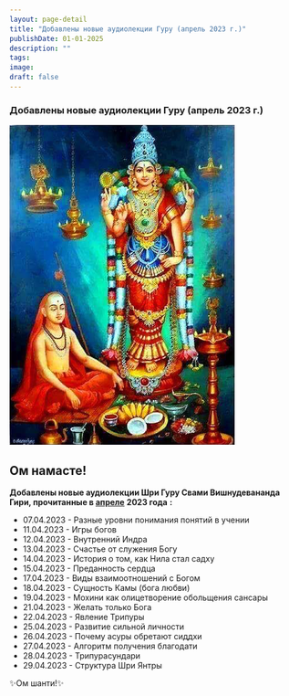 ```yaml
---
layout: page-detail
title: "Добавлены новые аудиолекции Гуру (апрель 2023 г.)"
publishDate: 01-01-2025
description: ""
tags:
image:
draft: false
---
```


### Добавлены новые аудиолекции Гуру (апрель 2023 г.)

![Шанкара и Богиня Трипурасундари](/upload/medialibrary/d7b/d7b2d88a51f1b42f60990d33de6e1b71.png "Шанкара и Богиня Трипурасундари") 

  
## **Ом намасте!** 

**Добавлены новые аудиолекции Шри Гуру Свами Вишнудевананда Гири, прочитанные в [апреле](/audiogallery/audiolektsii/?audioFilter%5Fpf%5BYEAR%5D%5BLEFT%5D=2023&audioFilter%5Fpf%5BYEAR%5D%5BRIGHT%5D=2023&audioFilter%5Fpf%5BDAY%5D%5BLEFT%5D=1&audioFilter%5Fpf%5BDAY%5D%5BRIGHT%5D=31&audioFilter%5Fpf%5BMONTH%5D%5BLEFT%5D=4&audioFilter%5Fpf%5BMONTH%5D%5BRIGHT%5D=4&filterAudio=Фильтр&set%5Ffilter=Y)** **2023 года** **:** 

* 07.04.2023 - Разные уровни понимания понятий в учении
* 11.04.2023 - Игры богов
* 12.04.2023 - Внутренний Индра
* 13.04.2023 - Счастье от служения Богу
* 14.04.2023 - История о том, как Нила стал садху
* 15.04.2023 - Преданность сердца
* 17.04.2023 - Виды взаимоотношений с Богом
* 18.04.2023 - Сущность Камы (бога любви)
* 19.04.2023 - Мохини как олицетворение обольщения сансары
* 21.04.2023 - Желать только Бога
* 22.04.2023 - Явление Трипуры
* 25.04.2023 - Развитие сильной личности
* 26.04.2023 - Почему асуры обретают сиддхи
* 27.04.2023 - Алгоритм получения благодати
* 28.04.2023 - Трипурасундари
* 29.04.2023 - Структура Шри Янтры
  
  
 ✨Ом шанти!✨
  
  
